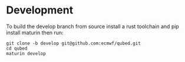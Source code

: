 # Development

To build the develop branch from source install a rust toolchain and pip install maturin then run:
```
git clone -b develop git@github.com:ecmwf/qubed.git
cd qubed
maturin develop
```
